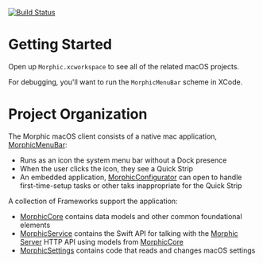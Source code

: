 [![Build Status](https://dev.azure.com/raisingthefloor/Morphic/_apis/build/status/morphic-macos?branchName=master)](https://dev.azure.com/raisingthefloor/Morphic/_build/latest?definitionId=9&branchName=master)

Getting Started
======

Open up `Morphic.xcworkspace` to see all of the related macOS projects.

For debugging, you'll want to run the `MorphicMenuBar` scheme in XCode.

Project Organization
==========

The Morphic macOS client consists of a native mac application,
[MorphicMenuBar](MorphicMenuBar):

* Runs as an icon the system menu bar without a Dock presence
* When the user clicks the icon, they see a Quick Strip
* An embedded application, [MorphicConfigurator](MorphicMenuBar/MorphicConfigurator)
  can open to handle first-time-setup tasks or other taks inappropriate for the Quick Strip


A collection of Frameworks support the application:

* [MorphicCore](MorphicCore) contains data models and other common
  foundational elements
* [MorphicService](MorphicService) contains the Swift API for talking
  with the [Morphic Server](../Server) HTTP API using models from
  [MorphicCore](MorphicCore)
* [MorphicSettings](MorphicSettings) contains code that reads and changes macOS settings
